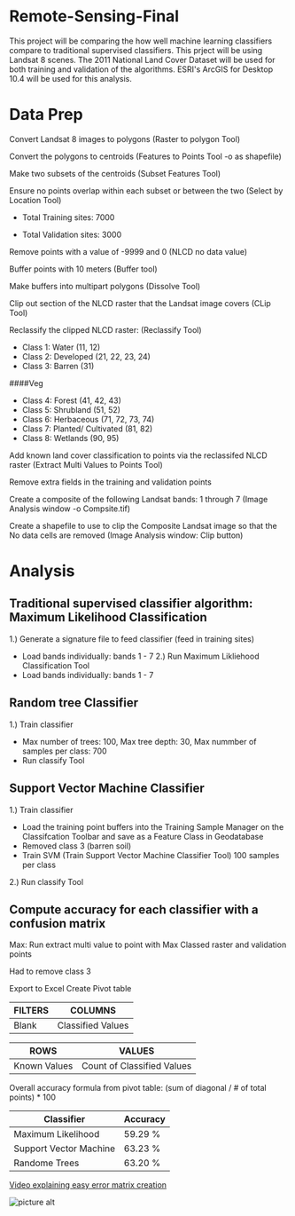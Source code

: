 # Remote-Sensing-Final
This project will be comparing the how well machine learning classifiers compare to traditional supervised classifiers. This prject will be using Landsat 8 scenes. The 2011 National Land Cover Dataset will be used for both training and validation of the algorithms. ESRI's ArcGIS for Desktop 10.4 will be used for this analysis.


# Data Prep
Convert Landsat 8 images to polygons (Raster to polygon Tool)

Convert the polygons to centroids (Features to Points Tool -o as shapefile)

Make two subsets of the centroids (Subset Features Tool)

Ensure no points overlap within each subset or between the two (Select by Location Tool)

* Total Training sites: 7000

* Total Validation sites: 3000

Remove points with a value of -9999 and 0 (NLCD no data value)

Buffer points with 10 meters (Buffer tool)

Make buffers into multipart polygons (Dissolve Tool)

Clip out section of the NLCD raster that the Landsat image covers (CLip Tool)

Reclassify the clipped NLCD raster: (Reclassify Tool)

* Class 1: Water (11, 12)
* Class 2: Developed (21, 22, 23, 24)
* Class 3: Barren (31)

####Veg 
* Class 4: Forest (41, 42, 43)
* Class 5: Shrubland (51, 52)
* Class 6: Herbaceous (71, 72, 73, 74)
* Class 7: Planted/ Cultivated (81, 82)
* Class 8: Wetlands (90, 95)


Add known land cover classification to points via the reclassifed NLCD raster (Extract Multi Values to Points Tool)

Remove extra fields in the training and validation points

Create a composite of the following Landsat bands: 1 through 7 (Image Analysis window -o Compsite.tif)

Create a shapefile to use to clip the Composite Landsat image so that the No data cells are removed (Image Analysis window: Clip button)


# Analysis

## Traditional supervised classifier algorithm: Maximum Likelihood Classification
1.) Generate a signature file to feed classifier (feed in training sites)
  * Load bands individually: bands 1 - 7
2.) Run Maximum Likliehood Classification Tool
  * Load bands individually: bands 1 - 7

## Random tree Classifier
1.) Train classifier
  * Max number of trees: 100, Max tree depth: 30, Max nummber of samples per class: 700
* Run classify Tool

## Support Vector Machine Classifier
1.) Train classifier
  * Load the training point buffers into the Training Sample Manager on the Classifcation Toolbar and save as a Feature Class in Geodatabase
  * Removed class 3 (barren soil)
  * Train SVM (Train Support Vector Machine Classifier Tool)
    100 samples per class
	
2.) Run classify Tool

## Compute accuracy for each classifier with a confusion matrix
Max: Run extract multi value to point with Max Classed raster and validation points

  Had to remove class 3

  Export to Excel
  Create Pivot table

FILTERS | COLUMNS
    --- | --- 
   Blank| Classified Values

ROWS | VALUES
 --- | ---
 Known Values | Count of Classified Values

		 	

Overall accuracy formula from pivot table: (sum of diagonal / # of total points) * 100

Classifier | Accuracy
--- | ---
Maximum Likelihood | 59.29 %
Support Vector Machine | 63.23 %
Randome Trees | 63.20 %


[Video explaining easy error matrix creation](https://www.youtube.com/watch?v=9dGjuEQie7Y)


![picture alt](https://thumbs.gfycat.com/FirsthandSingleAlaskajingle-size_restricted.gif "Stats feelings")

